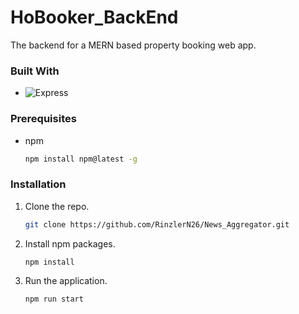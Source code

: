 # HoBooker_BackEnd

The backend for a MERN based property booking web app.

### Built With

* ![Express](https://img.shields.io/badge/Express-000000?style=for-the-badge&logo=express&logoColor=fff)

### Prerequisites

* npm
  ```sh
  npm install npm@latest -g
  ```

### Installation

1. Clone the repo.
   
   ```sh
   git clone https://github.com/RinzlerN26/News_Aggregator.git
   ```  
3. Install npm packages.
   
   ```sh
   npm install
   ```
5. Run the application.
   
    ```sh
   npm run start
   ```  





















